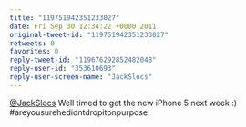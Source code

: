 ```yaml
---
title: "119751942351233027"
date: Fri Sep 30 12:34:22 +0000 2011
original-tweet-id: "119751942351233027"
retweets: 0
favorites: 0
reply-tweet-id: "119676292852482048"
reply-user-id: "353610693"
reply-user-screen-name: "JackSlocs"
---
```

<a href="https://twitter.com/JackSlocs">@JackSlocs</a> Well timed to get the new iPhone 5 next week :) #areyousurehedidntdropitonpurpose
